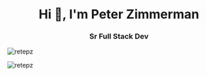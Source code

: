 <h1 align="center">Hi 👋, I'm Peter Zimmerman</h1>
<h3 align="center">Sr Full Stack Dev</h3>

<p align="left"> <img src="https://komarev.com/ghpvc/?username=retepz&label=Profile%20views&color=0e75b6&style=flat" alt="retepz" /> </p>

<p><img align="left" src="https://github-readme-stats.vercel.app/api/top-langs?username=retepz&show_icons=true&locale=en&layout=compact" alt="retepz" /></p>

